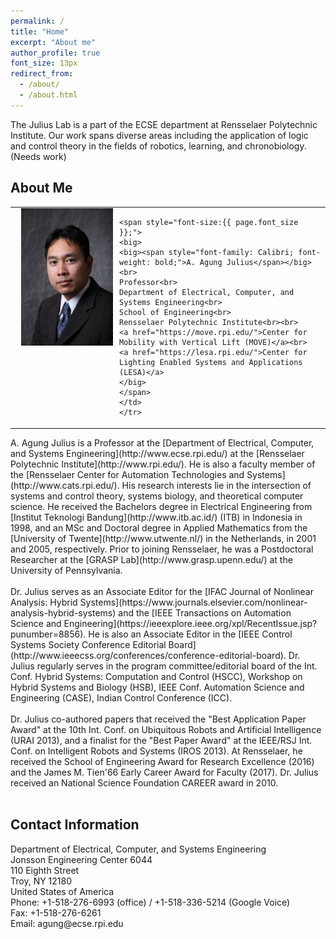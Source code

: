 ```yaml
---
permalink: /
title: "Home"
excerpt: "About me"
author_profile: true
font_size: 13px
redirect_from: 
  - /about/
  - /about.html
---
```

<span style="font-size:{{ page.font_size }};">
The Julius Lab is a part of the ECSE department at Rensselaer Polytechnic Institute. Our work spans diverse areas including the application of logic and control theory in the fields of robotics, learning, and chronobiology. (Needs work)
</span>

## About Me
<table style="text-align: left; border:none;" border="0">
<tbody>
    <tr>
    <td style="vertical-align: top;">
    <img style="width: 147px; float: left;" alt="A. Agung Julius" src="/images/agung.jpg" hspace="10">
    
    <span style="font-size:{{ page.font_size }};">
    <big>
    <big><span style="font-family: Calibri; font-weight: bold;">A. Agung Julius</span></big><br>
    Professor<br>
    Department of Electrical, Computer, and Systems Engineering<br>
    School of Engineering<br>
    Rensselaer Polytechnic Institute<br><br>
    <a href="https://move.rpi.edu/">Center for Mobility with Vertical Lift (MOVE)</a><br>
    <a href="https://lesa.rpi.edu/">Center for Lighting Enabled Systems and Applications (LESA)</a>
    </big>
    </span>
    </td>
    </tr>
</tbody>
</table>

<span style="font-size:{{ page.font_size }};">
A. Agung Julius is a Professor at the [Department of Electrical, Computer, and Systems Engineering](http://www.ecse.rpi.edu/) at the [Rensselaer Polytechnic Institute](http://www.rpi.edu/). He is also a faculty member of the [Rensselaer Center for Automation Technologies and Systems](http://www.cats.rpi.edu/). His research interests lie in the intersection of systems and control theory, systems biology, and theoretical computer science. He received the Bachelors degree in Electrical Engineering from [Institut Teknologi Bandung](http://www.itb.ac.id/) (ITB) in Indonesia in 1998, and an MSc and Doctoral degree in Applied Mathematics from the [University of Twente](http://www.utwente.nl/) in the Netherlands, in 2001 and 2005, respectively. Prior to joining Rensselaer, he was a Postdoctoral Researcher at the [GRASP Lab](http://www.grasp.upenn.edu/) at the University of Pennsylvania.
<br><br>
Dr. Julius serves as an Associate Editor for the [IFAC Journal of Nonlinear Analysis: Hybrid Systems](https://www.journals.elsevier.com/nonlinear-analysis-hybrid-systems) and the [IEEE Transactions on Automation Science and Engineering](https://ieeexplore.ieee.org/xpl/RecentIssue.jsp?punumber=8856). He is also an Associate Editor in the [IEEE Control Systems Society Conference Editorial Board](http://www.ieeecss.org/conferences/conference-editorial-board). Dr. Julius regularly serves in the program committee/editorial board of the Int. Conf. Hybrid Systems: Computation and Control (HSCC), Workshop on  Hybrid Systems and Biology (HSB), IEEE Conf. Automation Science and Engineering (CASE), Indian Control Conference (ICC).
<br><br>
Dr. Julius co-authored papers that received the "Best Application Paper Award" at the 10th Int. Conf. on Ubiquitous Robots and Artificial Intelligence (URAI 2013), and a finalist for the "Best Paper Award" at the IEEE/RSJ Int. Conf. on Intelligent Robots and Systems (IROS 2013). At Rensselaer, he received the School of Engineering Award for Research Excellence (2016) and the James M. Tien'66 Early Career Award for Faculty (2017). Dr. Julius received an National Science Foundation CAREER award in 2010.
<br/>
<br/>
</span>

## Contact Information
<span style="font-size:{{ page.font_size }};">
Department of Electrical, Computer, and Systems Engineering<br>
Jonsson Engineering Center 6044<br>
110 Eighth Street<br>
Troy, NY 12180<br>
United States of America<br>
Phone: +1-518-276-6993 (office) / +1-518-336-5214 (Google Voice)<br>
Fax: +1-518-276-6261<br>
Email: agung@ecse.rpi.edu
</span>